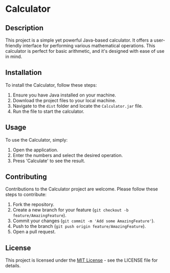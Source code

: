 
# Calculator

## Description
This project is a simple yet powerful Java-based calculator. It offers a user-friendly interface for performing various mathematical operations. This calculator is perfect for basic arithmetic, and it's designed with ease of use in mind.

## Installation
To install the Calculator, follow these steps:
1. Ensure you have Java installed on your machine.
2. Download the project files to your local machine.
3. Navigate to the `dist` folder and locate the `Calculator.jar` file.
4. Run the file to start the calculator.

## Usage
To use the Calculator, simply:
1. Open the application.
2. Enter the numbers and select the desired operation.
3. Press 'Calculate' to see the result.

## Contributing
Contributions to the Calculator project are welcome. Please follow these steps to contribute:
1. Fork the repository.
2. Create a new branch for your feature (`git checkout -b feature/AmazingFeature`).
3. Commit your changes (`git commit -m 'Add some AmazingFeature'`).
4. Push to the branch (`git push origin feature/AmazingFeature`).
5. Open a pull request.

## License
This project is licensed under the [MIT License](LICENSE.txt) - see the LICENSE file for details.
